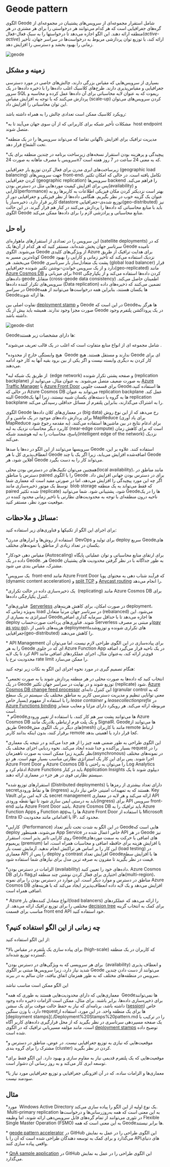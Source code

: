 # ‏Geode pattern

الگوی Geode شامل استقرار مجموعه‌ای از سرویس‌‌های پشتیبان در مجموعه‌ای از گره‌‌های جغرافیایی است که هر کدام می‌توانند هر درخواستی را برای هر مشتری در هر منطقه ارائه دهند. این الگو اجازه می‌دهد تا درخواستها را به سبک فعال-فعال(_active-active_) ارائه کند، با توزیع توان پردازشی  مربوط به درخواست‌ها در سراسر جهان، تأخیر زمانی را بهبود بخشد و دسترسی را افزایش دهد.

![geode](../assets/other/geode.jpg)

## **زمینه و مشکل**

بسیاری از سرویس‌‌هایی که مقیاس بزرگی دارند، چالش‌‌های خاصی در مورد دسترسی جغرافیایی و مقیاس‌پذیری دارند. طرح‌‌های کلاسیک اغلب داده‌ها را با ذخیره داده‌ها در یک سرور SQL ریموت که به عنوان لایه محاسباتی برای آن داده‌ها عمل کرده و محاسبه و پردازش می‌کنند که با توجه به   افزایش مقیاس (scale-up) کردن سرویس‌های می‌توان این توان محاسباتی را افزایش داد.  
  
رویکرد کلاسیک ممکن است تعدادی چالش را به همراه داشته باشد:  
  
*‏ مشکلات تأخیر شبکه برای کاربرانی که از آن سوی جهان می‌آیند تا به host endpoint متصل شوند.  

*‏ مدیریت ترافیک برای افزایش ناگهانی تقاضا که می‌تواند سرویس‌ها را در یک منطقه تحت الشعاع قرار دهد. 

*‏ پیچیدگی و پرهزینه بودن استقرار نسخه‌‌های زیرساخت برنامه در چندین منطقه برای یک سرویس با مصرف ماهانه به صورت  24x7 که به معنی 24 ساعت در 7 روز هفته است.  

زیرساخت‌‌های ابری مدرن برای فعال کردن توزیع بار جغرافیایی (geographic load balancing) جهت سرویس‌‌های front-end، تکامل یافته است. در حالی که امکان تکثیر کردن جغرافیایی (geographic replication) سرویس‌ها backend را فراهم می‌کند. پس برای افزایش کیفیت مورد‌‌هایی مثل در دسترس بودن(availability) و کارایی(performance) بهتر است نزدیکتر کردن مکان فیزیکی اطلاعات به کاربرها رو به عنوان یک گزینه خوب در نظر بگیریم. هنگامی داده‌ها از نظر فیزیکی و جغرافیایی دور از کاربر قرار دارد، ذخیره‌ساز یا datastore توزیع شده‌ی-جغرافیایی(geo-distributed) نیز باید با منابع محاسباتی که داده‌ها را پردازش می‌کنند در کنار هم قرار گیرند. در این حالت الگوی Geode  منابع محاسباتی و پرادزشی لازم را برای داده‌ها ممکن می‌کند.

## راه حل

این سرویس را در تعدادی از استقرار‌های ماهواره‌ای (satellite deployments) که در سرتاسر جهان پخش شده‌اند، مستقر کنید که هر کدام از آن‌ها یک Geode نامیده می‌شوند. الگوی Geode از ویژگی‌‌های کلیدی Azure برای هدایت ترافیک از طریق کوتاه‌ترین مسیر به Geode نزدیک استفاده می‌کند که تأخیر زمانی و کارایی را بهبود می‌بخشد. هر Geode پشت یک متعادل‌ساز بار سرتاسری (global load balancer) قرار دارد و از یک سرویس خواندن-نوشتن تکثیر شونده جغرافیایی(geo-replicated) مانند [Azure Cosmos DB](https://learn.microsoft.com/en-us/azure/cosmos-db/introduction) برای میزبانی و host  کردن داده‌ها استفاده می‌کند و از یکپارچگی داده‌های geode متقابل (cross-geode data consistency) اطمینان حاصل می‌کند. سرویس‌‌های تکرار کننده داده‌ها (Data replication) تضمین می‌کنند که ذخیره‌‌های داده در سراسر Geodeها یکسان هستند، بنابراین همه درخواست‌ها می‌توانند از همه Geodeها ارائه شوند.  
  
تفاوت اصلی بین [deployment stamp](./Deployment%20Stamps%20pattern.md) و Geode در این است که Geodeها هرگز به صورت مجزا وجود ندارند. همیشه باید بیش از یک Geode در یک  پروداکشن پلتفرم وجود داشته باشد.

![geode-dist](../assets/other/geode-dist.png)


Geodeها دارای مشخصات زیر هستند:

*‏ شامل مجموعه ‌ای از انواع منابع متفاوت است که اغلب در یک قالب تعریف می‌شوند. 

*‏ هیچ وابستگی خارج از محدوده Geode ندارند و مستقل هستند. هیچ Geode ای برای کار کردن به دیگری وابسته نیست و اگر یکی از بین برود بقیه آنها به کار خود ادامه می‌دهند.  

*‏ از طریق یک شبکه لبه (edge network) و صفحه پشتی تکرار شونده (replication backplane) به صورت ضعیف متصل می‌شوند. به عنوان مثال، می‌توانید از [Azure Traffic Manager](https://learn.microsoft.com/en-us/azure/traffic-manager/traffic-manager-overview) یا [Azure Front Door](https://learn.microsoft.com/en-us/azure/frontdoor/front-door-overview) برای قسمت جلویی Geodeها استفاده کنید، در حالی که Azure Cosmos DB می‌تواند به عنوان replication backplane عمل کند. البته Geodeها به گروه‌ یا دسته‌‌های یکسان شبیه نیستند، زیرا آنها یک replication backplane را به اشتراک می‌گذارند، بنابراین پلتفرم از مسائل حداقلی رسیدگی می‌کند.

الگوی Geode در معماری‌‌های کلان داده‌ها (big data) رخ می‌دهد که از این نوع روش برای پردازش داده‌‌های موجود در یک ماشین و از MapReduce (برای یاد آوری MapReduce به مقدمه رجوع شود) برای ادغام نتایج در بین ماشین‌ها استفاده می‌کنند. کاربرد دیگر محاسبات نزدیک به لبه (near-edge compute) است که برای کاهش زمان پاسخ، محاسبات را به لبه هوشمند شبکه(intelligent edge of the network) نزدیک می‌کند.  
  
سرویسها می‌توانند از این الگو در ده‌ها یا صدها Geode استفاده کنند. علاوه بر این، انعطاف‌پذیری کل  با هر Geode اضافه‌شده افزایش می‌یابد، زیرا اگر یک یا چند Geode آفلاین شود، هر Geode می‌تواند کار را به دست بگیرد.  
  
همچنین می‌توان تکنیک‌‌های در دسترس بودن محلی(local availability)، مانند مناطق در دسترس یا مناطق paired را با الگوی Geode برای در دسترس بودن جهانی افزایش داد. اگر چه این مورد  پیچیدگی را افزایش می‌دهد، اما در صورتی مفید است که معماری شما توسط یک موتور ذخیره‌سازی مانند  blob storage که فقط می‌تواند به یک منطقه paired شده تکثیر (replicate)  شود، پشتیبانی شود. شما می‌توانید Geodeها را در یک ناحیه درون منطقه‌ای با توجه به محدودیت‌های نظارتی یا تاخیر زمانی محدود کننده در موقعیت مورد نظر، مستقر کنید.
## مسائل و ملاحظات:

برای اجرای این الگو از تکنیکها و فناوری‌های زیر استفاده کنید:  

*‏ استفاده از روش‌ها و ابزار‌های مدرن DevOps  برای تولید و deploy سریع Geode‌های یکسان در تعداد زیادی از مناطق یا نمونه‌‌های مختلف.  

*‏ مقیاس دهی خودکار(Autoscaling) برای ارتقای منابع محاسباتی و توان عملیاتی پایگاه داده در یک Geode. هر Geode به طور جداگانه با در نظر گرفتن محدودیت های پشتیبان مشترک، مقیاس بندی می شود.

*‏ یک سرویس front-end مانند Azure Front Door که  فرآیند شتاب دهی به محتوای پویا (dynamic content acceleration) و [split TCP](https://learn.microsoft.com/en-us/azure/frontdoor/front-door-traffic-acceleration?pivots=front-door-standard-premium) و [Anycast routing](https://en.wikipedia.org/wiki/Anycast) را انجام می‌دهد.  

*‏ یک ذخیره‌سازی داده در حالت تکراری (replicating) مانند Azure Cosmos DB برای کنترل یکپارچگی داده‌ها.  

*‏ فناوری‌‌های [Serverless](https://en.wikipedia.org/wiki/Serverless_computing) در صورت امکان، برای کاهش هزینه‌‌های deployment، به‌ویژه زمانی که load در سرتاسر جهان مرتباً متعادل (rebalanced) می‌شود. این استراتژی به بسیاری از Geodeها اجازه می‌دهد تا با حداقل سرمایه گذاری اضافی deploy شوند. فناوری‌‌های پرداخت صورت‌حساب Serverless و مبتنی بر مصرف([pay as you go](https://en.wikipedia.org/wiki/Pay_as_you_go))،  هزینه‌‌های ناشی از deployment‌های تکراری شونده و توزیع‌شده جغرافیایی(geo-distributed) را کاهش می‌دهند.  

*‏ ‏API Management برای پیاده‌سازی در این الگوی طراحی لازم نیست، اما می‌توان آن را به هر Geode ای که در جلوی Azure Function App در یک ناحیه قرار می‌گیرد اضافه کرد تا یک لایه API قوی‌تر ارائه کند، به‌عنوان مثال، اجرای عملکرد‌های اضافی مانند محدودیت نرخ یا rate limit را ممکن می‌سازد.  



هنگام تصمیم گیری در مورد نحوه اجرای این الگو به نکات زیر توجه کنید:  
  
*‏ انتخاب کنید که داده‌ها به صورت محلی در هر منطقه پردازش شوند یا به صورت تجمعی در یک Geode توزیع شوند و در نهایت در سراسر جهان تکثیر (replicate) شود. [Azure Cosmos DB change feed processor](https://learn.microsoft.com/en-us/azure/cosmos-db/change-feed-processor) این کنترل دانه‌ای (granular control که به معنی توانایی تنظیم و مدیریت دسترسی کاربر به مناطق مختلف یک سیستم در یک سطح بسیار خاص)  را با استفاده از مفهوم _lease container_ و _leasecollectionprefix_ در [Azure Functions binding](https://learn.microsoft.com/en-us/azure/cosmos-db/change-feed-functions) مربوطه ارائه می‌کند. هر رویکرد دارای مزایا و معایب متمایز است.  
م
*‏ ‏Geodeها می‌توانند پشت سر هم کار کنند، با استفاده از  تغییر ورودی Azure Cosmos DB و یک پلت فرم ارتباطی بلادرنگ مانند SignalR. ‏Geodeها‏ می‌توانند از طریق Geode‌های دیگر در یک الگوی مش(mesh) مانند با کاربران remote ارتباط برقرار کنند، بدون اینکه بدانند کاربر remote کجا قرار دارد یا اهمیتی بدهد.  

*‏ این الگوی طراحی به طور ضمنی همه چیز را از هم جدا می‌کند و در نتیجه یک معماری بسیار پراکنده و جدا شده ایجاد می‌کند. نحوه ردیابی اجزای مختلف یک request را در نظر بگیرید زیرا ممکن است به صورت ناهمزمان(asynchronous) در نمونه‌های مختلف اجرا شوند. پس برای این کار  یک استراتژی نظارتی مناسب بسیار مهم است. هر دو Azure Front Door و Azure Cosmos DB را می‌توان به راحتی با Log Analytics ادغام کرد و Azure Functions باید در کنار Application Insights دیپلوی شوند تا یک سیستم نظارتی قوی در هر جزء در معماری ارائه دهند.  

*‏ استقرار‌های توزیع شده(Distributed deployments) دارای تعداد بیشتری از رمزها یا secretها و نقاط ورودی (ingress) هستند که به تمهیدات امنیتی خاص نیاز دارند. Key Vault یک لایه امن برای secret management ارائه می‌کند و هر لایه در معماری API باید به درستی ایمن سازی شود تا تنها نقطه ورودی(ingress) برای API سرویس front-end مانند Azure Front Door باشد. Azure Cosmos DB باید ترافیک را به Azure Function Apps و Function appها را به Azure Front Door با استفاده از Microsoft Entra ID یا اقداماتی مانند محدودیت IP، محدود کند.  

*‏ کارایی (Performance) در این الگو به شدت تحت تأثیر تعداد Geode‌هایی است که deploy می‌شوند، همینطور  App Service خاص اعمال شده در  API در هر Geode نیز روی کارایی تاثیر پذیر است. استقرار Geode‌های اضافی یا حرکت به سمت مورد‌های پریمیوم (premium) با افزایش هزینه برای حافظه اضافی و محاسبات همراه است، اما این کار را بر اساس هر تراکنش انجام ندهید. آزمایش تست بار (load testing) در معماری API را پس از deploy و contrast افزایش تعداد Geodeها با افزایش سطح قیمت در نظر بگیرید تا مقرون به صرفه ترین مدل برای نیاز‌های شما استفاده شود.

*‏ الزامات در دسترس بودن(availability) داده‌های خود را تعیین کنید. Azure Cosmos DB دارای flag‌های اختیاری برای فعال کردن نوشتن چند منطقه ای(multi-region)، مناطق در دسترس  و موارد دیگر است. این موارد در دسترس بودن را برای نمونه Azure Cosmos DB افزایش می‌دهد و یک لایه داده انعطاف‌پذیرتر ایجاد می‌کند که با هزینه‌‌های اضافی همراه است.

*‏ ‏Azure انواع متعادل کننده‌های بار(load balancers) را ارائه می‌دهد که عملکرد‌های مختلفی را برای توزیع ترافیک ارائه می‌دهد. از [decision tree](https://learn.microsoft.com/en-us/azure/architecture/guide/technology-choices/load-balancing-overview#decision-tree-for-load-balancing-in-azure) برای کمک به انتخاب گزینه مناسب برای قسمت front end API خود استفاده کنید.

## چه زمانی از این الگو استفاده کنیم؟

از این الگو استفاده کنید:  
  
*‏ برای پیاده سازی یک پلتفرم در مقیاس بالا(high-scale) که کاربران در یک منطقه گسترده توزیع شده‌اند.  

*‏ برای هر سرویسی که به ویژگی‌های در دسترس بودن (availability) و انعطاف پذیری شدید نیاز دارد، زیرا سرویس‌ها مبتنی بر الگوی Geode می‌توانند از دست دادن چندین سرویس در منطقه‌‌های مختلف که به طور همزمان اتفاق بیافتد، جان سالم به در ببرند.  

این الگو ممکن است مناسب نباشد  
  
*‏ معماری‌‌هایی که دارای محدودیت‌‌هایی هستند به طوری که همه Geodeها نمی‌توانند برای ذخیره‌سازی داده‌ها، برابر باشند. برای مثال، ممکن است الزامات ذخیره داده وجود داشته باشد، برنامه‌ای که نیاز به حفظ حالت موقت برای یک سشن ([session](https://en.wikipedia.org/wiki/Session_(computer_science))) خاص دارد، یا وزن سنگین requestها برای یک منطقه واحد. در این مورد، استفاده از [deployment stamps](./Deployment%20Stamps%20pattern.md را در ترکیب با یک صفحه مسیردهی سرتاسری در نظر بگیرید که از محل قرارگیری داده‌های کاربر آگاه است، مانند مؤلفه مسیریابی ترافیک که در الگوی [deployment stamps](./Deployment%20Stamps%20pattern.md) توضیح داده شده است.  

*‏ موقعیت‌هایی که نیازی به توزیع جغرافیایی نیست. در عوض، مناطق در دسترس و مشترک را برای گروه بندی (cluster) کردن در نظر بگیرید.

*‏ موقعیت‌هایی که یک پلتفرم قدیمی نیاز به مقاوم سازی و بهبود دارد. این الگو فقط برای توسعه ابری کار می‌کند و به روز رسانی آن دشوار است.  

*‏ معماری‌ها و الزامات ساده، که در آن افزونگی جغرافیایی و توزیع جغرافیایی مورد نیاز یا سودمند نیست.

## مثال

*‏ مورد Windows Active Directory یک نوع اولیه از این الگو را پیاده سازی می‌کند.  Multi-primary replication به این معنی است که همه به‌روزرسانی‌ها و درخواست‌ها در تئوری می‌توانند از تمام گره‌‌های قابل سرویس‌دهی ارائه شوند، اما وظیفه Flexible Single Master Operation (FSMO) به این معنی است که همه Geodeها برابر نیستند.  

*‏ ‏[geode pattern accelerator](https://github.com/mspnp/geode-pattern-accelerator) در GitHub این الگوی طراحی را در عمل به نمایش می‌گذارد و برای کمک به توسعه دهندگان طراحی شده است که آن را با API‌های دنیای واقعی پیاده سازی کنند.  

*‏  [QnA sample application](https://github.com/xstof/qnademo) در GitHub این الگوی طراحی را در عمل به نمایش می‌گذارد.  
 